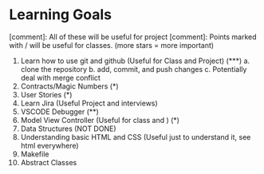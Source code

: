 # Learning Goals

[comment]: All of these will be useful for project
[comment]: Points marked with / will be useful for classes. (more stars = more important)

1. Learn how to use git and github (Useful for Class and Project) (\*\*\*)
   a. clone the repository
   b. add, commit, and push changes
   c. Potentially deal with merge conflict
2. Contracts/Magic Numbers (\*)
3. User Stories (\*)
4. Learn Jira (Useful Project and interviews)
5. VSCODE Debugger (\*\*)
6. Model View Controller (Useful for class and ) (\*)
7. Data Structures (NOT DONE)
8. Understanding basic HTML and CSS (Useful just to understand it, see html everywhere)
9. Makefile
10. Abstract Classes
